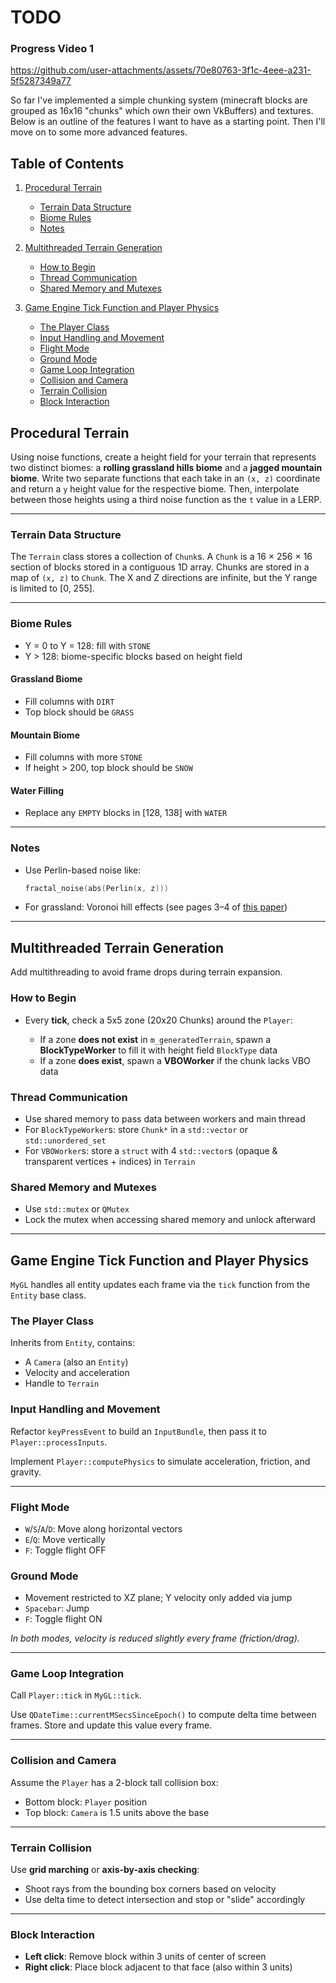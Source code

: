 # TODO

### Progress Video 1

https://github.com/user-attachments/assets/70e80763-3f1c-4eee-a231-5f5287349a77

So far I've implemented a simple chunking system (minecraft blocks are grouped as 16x16 "chunks" which own their own VkBuffers) and textures. Below is an outline of the features I want to have as a starting point. Then I'll move on to some more advanced features. 

## Table of Contents

1. [Procedural Terrain](#procedural-terrain)

   * [Terrain Data Structure](#terrain-data-structure)
   * [Biome Rules](#biome-rules)
   * [Notes](#notes)
2. [Multithreaded Terrain Generation](#multithreaded-terrain-generation)

   * [How to Begin](#how-to-begin)
   * [Thread Communication](#thread-communication)
   * [Shared Memory and Mutexes](#shared-memory-and-mutexes)
3. [Game Engine Tick Function and Player Physics](#game-engine-tick-function-and-player-physics)

   * [The Player Class](#the-player-class)
   * [Input Handling and Movement](#input-handling-and-movement)
   * [Flight Mode](#flight-mode)
   * [Ground Mode](#ground-mode)
   * [Game Loop Integration](#game-loop-integration)
   * [Collision and Camera](#collision-and-camera)
   * [Terrain Collision](#terrain-collision)
   * [Block Interaction](#block-interaction)



## Procedural Terrain

Using noise functions, create a height field for your terrain that represents two distinct biomes: a **rolling grassland hills biome** and a **jagged mountain biome**. Write two separate functions that each take in an `(x, z)` coordinate and return a `y` height value for the respective biome. Then, interpolate between those heights using a third noise function as the `t` value in a LERP.

---

### Terrain Data Structure

The `Terrain` class stores a collection of `Chunk`s. A `Chunk` is a 16 × 256 × 16 section of blocks stored in a contiguous 1D array. Chunks are stored in a map of `(x, z)` to `Chunk`. The X and Z directions are infinite, but the Y range is limited to \[0, 255].

---

### Biome Rules

* Y = 0 to Y = 128: fill with `STONE`
* Y > 128: biome-specific blocks based on height field

#### Grassland Biome

* Fill columns with `DIRT`
* Top block should be `GRASS`

#### Mountain Biome

* Fill columns with more `STONE`
* If height > 200, top block should be `SNOW`

#### Water Filling

* Replace any `EMPTY` blocks in \[128, 138] with `WATER`

---

### Notes

* Use Perlin-based noise like:

  ```cpp
  fractal_noise(abs(Perlin(x, z)))
  ```
* For grassland: Voronoi hill effects (see pages 3–4 of [this paper](https://web.mit.edu/cesium/Public/terrain.pdf))

---

## Multithreaded Terrain Generation

Add multithreading to avoid frame drops during terrain expansion.

### How to Begin

* Every **tick**, check a 5x5 zone (20x20 Chunks) around the `Player`:

  * If a zone **does not exist** in `m_generatedTerrain`, spawn a **BlockTypeWorker** to fill it with height field `BlockType` data
  * If a zone **does exist**, spawn a **VBOWorker** if the chunk lacks VBO data

### Thread Communication

* Use shared memory to pass data between workers and main thread
* For `BlockTypeWorker`s: store `Chunk*` in a `std::vector` or `std::unordered_set`
* For `VBOWorker`s: store a `struct` with 4 `std::vector`s (opaque & transparent vertices + indices) in `Terrain`

### Shared Memory and Mutexes

* Use `std::mutex` or `QMutex`
* Lock the mutex when accessing shared memory and unlock afterward

---

## Game Engine Tick Function and Player Physics

`MyGL` handles all entity updates each frame via the `tick` function from the `Entity` base class.

### The Player Class

Inherits from `Entity`, contains:

* A `Camera` (also an `Entity`)
* Velocity and acceleration
* Handle to `Terrain`

### Input Handling and Movement

Refactor `keyPressEvent` to build an `InputBundle`, then pass it to `Player::processInputs`.

Implement `Player::computePhysics` to simulate acceleration, friction, and gravity.

---

### Flight Mode

* `W`/`S`/`A`/`D`: Move along horizontal vectors
* `E`/`Q`: Move vertically
* `F`: Toggle flight OFF

### Ground Mode

* Movement restricted to XZ plane; Y velocity only added via jump
* `Spacebar`: Jump
* `F`: Toggle flight ON

*In both modes, velocity is reduced slightly every frame (friction/drag).*

---

### Game Loop Integration

Call `Player::tick` in `MyGL::tick`.

Use `QDateTime::currentMSecsSinceEpoch()` to compute delta time between frames.
Store and update this value every frame.

---

### Collision and Camera

Assume the `Player` has a 2-block tall collision box:

* Bottom block: `Player` position
* Top block: `Camera` is 1.5 units above the base

---

### Terrain Collision

Use **grid marching** or **axis-by-axis checking**:

* Shoot rays from the bounding box corners based on velocity
* Use delta time to detect intersection and stop or "slide" accordingly

---

### Block Interaction

* **Left click**: Remove block within 3 units of center of screen
* **Right click**: Place block adjacent to that face (also within 3 units)


